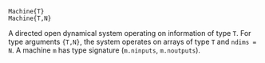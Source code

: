 ```
Machine{T}
Machine{T,N}
```

A directed open dynamical system operating on information of type `T`. For type arguments `{T,N}`, the system operates on arrays of type `T` and `ndims = N`. A machine  `m` has type signature  (`m.ninputs`, `m.noutputs`).
